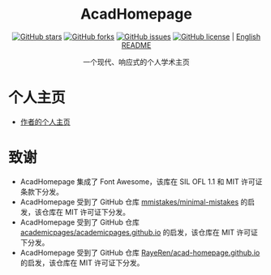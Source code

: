 <!-- 
README文件，在仓库主页README部分点击[中文文档]后显示。
路径中：
    blob表示查看单个文件
    tree表示查看目录结构
    main表示分支名称
由此获得github仓库中的文件路径。 
-->
<h1 align="center">
AcadHomepage
</h1>

<div align="center">

[![GitHub stars](https://img.shields.io/github/stars/QinCheng0928/QinCheng0928.github.io)](https://github.com/QinCheng0928/QinCheng0928.github.io)
[![GitHub forks](https://img.shields.io/github/forks/QinCheng0928/QinCheng0928.github.io)](https://github.com/QinCheng0928/QinCheng0928.github.io)
[![GitHub issues](https://img.shields.io/github/issues/QinCheng0928/QinCheng0928.github.io)](https://github.com/QinCheng0928/QinCheng0928.github.io)
[![GitHub license](https://img.shields.io/github/license/QinCheng0928/QinCheng0928.github.io)](https://github.com/QinCheng0928/QinCheng0928.github.io/blob/main/LICENSE)  | [English README](../README.md) 

</div>

<p align="center">一个现代、响应式的个人学术主页</p>


# 个人主页
- [作者的个人主页](https://QinCheng0928.github.io/)


# 致谢

- AcadHomepage 集成了 Font Awesome，该库在 SIL OFL 1.1 和 MIT 许可证条款下分发。  
- AcadHomepage 受到了 GitHub 仓库 [mmistakes/minimal-mistakes](https://github.com/mmistakes/minimal-mistakes) 的启发，该仓库在 MIT 许可证下分发。  
- AcadHomepage 受到了 GitHub 仓库 [academicpages/academicpages.github.io](https://github.com/academicpages/academicpages.github.io) 的启发，该仓库在 MIT 许可证下分发。  
- AcadHomepage 受到了 GitHub 仓库 [RayeRen/acad-homepage.github.io](https://github.com/RayeRen/acad-homepage.github.io) 的启发，该仓库在 MIT 许可证下分发。  